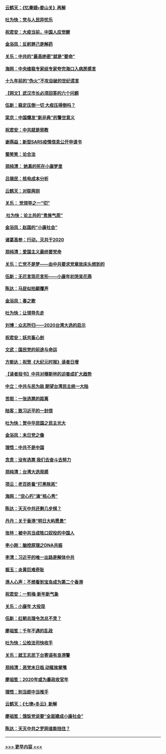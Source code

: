 #### [云鹤天：《忆秦娥▪娄山关》再解](../pages/nsc993/n11824682.md?t=01280711) 
#### [吐为快：党与人民异忧乐](../pages/nsc993/n11824660.md?t=01280711) 
#### [祝君安：大疫当前，中国人应觉醒](../pages/nsc993/n11821946.md?t=01280711) 
#### [金浴凤：反躬罪己是解药](../pages/nsc993/n11820280.md?t=01280711) 
#### [关乐：中共的“最高绝密”就是“要命”](../pages/nsc993/n11816946.md?t=01280711) 
#### [海网：中央维稳专家组专家夸完海口入病房感言](../pages/nsc993/n11815138.md?t=01280711) 
#### [十九年前的“伪火”不攻自破的世纪谎言](../pages/nsc993/n11813238.md?t=01280711) 
#### [【网文】武汉市长必须回答的六个问题](../pages/nsc993/n11813848.md?t=01280711) 
#### [伍新：稳定压倒一切 大疫压得倒吗？](../pages/nsc993/n11812634.md?t=01280711) 
#### [梁京：中国爆发“新非典”的警世意义](../pages/nsc993/n11812554.md?t=01280711) 
#### [祝君安：中共就是邪教](../pages/nsc993/n11812431.md?t=01280711) 
#### [谢燕益：新型SARS疫情信息公开申请书](../pages/nsc993/n11808840.md?t=01280711) 
#### [蜀笑笑：论合法](../pages/nsc993/n11808064.md?t=01280711) 
#### [郑纯清： 她真的死在小康梦里](../pages/nsc993/n11806623.md?t=01280711) 
#### [吕锡民：核电成本分析](../pages/nsc993/n11806284.md?t=01280711) 
#### [云鹤天：对联两则](../pages/nsc993/n11805957.md?t=01280711) 
#### [关乐： 党领导之一“切”](../pages/nsc993/n11804505.md?t=01280711) 
#### [ 吐为快：论土共的“贵族气质”](../pages/nsc993/n11804490.md?t=01280711) 
#### [金浴凤：赵国的“小康社会”](../pages/nsc993/n11804452.md?t=01280711) 
#### [诸葛高参：行动，灭共于2020](../pages/nsc993/n11804120.md?t=01280711) 
#### [郑纯清：爱国主义最终要党命](../pages/nsc993/n11802197.md?t=01280711) 
#### [关乐：亡党不是梦——由中共要求党章放床头想到的](../pages/nsc993/n11802156.md?t=01280711) 
#### [伍新：无花言现花言形——小康年初哭吴花燕](../pages/nsc993/n11800044.md?t=01280711) 
#### [陈达：马屁似拍颠覆声](../pages/nsc993/n11800010.md?t=01280711) 
#### [金浴凤：春之歌](../pages/nsc993/n11797687.md?t=01280711) 
#### [吐为快：让领导先走](../pages/nsc993/n11797512.md?t=01280711) 
#### [刘博：众志所归——2020台湾大选的启示](../pages/nsc993/n11796878.md?t=01280711) 
#### [祝君安：妖共畜心剖](../pages/nsc993/n11794273.md?t=01280711) 
#### [文武：国民党的前途与命运](../pages/nsc993/n11794198.md?t=01280711) 
#### [方能达：祝贺《大纪元时报》读者日增](../pages/nsc993/n11793807.md?t=01280711) 
#### [【读者投书】中共对穆斯林的迫害成扩大趋势](../pages/nsc993/n11791371.md?t=01280711) 
#### [中立：中共与民为敌 期望台湾民主统一大陆](../pages/nsc993/n11790392.md?t=01280711) 
#### [苦胆：一张选票的距离](../pages/nsc993/n11788914.md?t=01280711) 
#### [陆客：致习近平的一封信](../pages/nsc993/n11788867.md?t=01280711) 
#### [吐为快：贺中华民国之民主光大](../pages/nsc993/n11788618.md?t=01280711) 
#### [金浴凤：末日党之像](../pages/nsc993/n11787475.md?t=01280711) 
#### [理悟：中共不是中国](../pages/nsc993/n11787463.md?t=01280711) 
#### [念贲：没有选票  我们去奋斗去努力](../pages/nsc993/n11787398.md?t=01280711) 
#### [郑纯清：台湾大选观感](../pages/nsc993/n11786210.md?t=01280711) 
#### [项云：老百姓看“打黑除恶”](../pages/nsc993/n11785398.md?t=01280711) 
#### [海网：“空心朽”演“核心秀”](../pages/nsc993/n11783874.md?t=01280711) 
#### [陈达：天灭中共还剩几步棋？](../pages/nsc993/n11783719.md?t=01280711) 
#### [丹丹：关于香港“明日大屿愿景”](../pages/nsc993/n11783273.md?t=01280711) 
#### [张林：被中共当成牲口奴役的中国人](../pages/nsc993/n11782397.md?t=01280711) 
#### [李小刚：脑控原理之DNA共振](../pages/nsc993/n11780962.md?t=01280711) 
#### [李清：习近平的唯一出路是解体中共](../pages/nsc993/n11780866.md?t=01280711) 
#### [振玉：炎黄巨难奇耻](../pages/nsc993/n11779632.md?t=01280711) 
#### [港人心声：不想看到宝岛成为第二个香港](../pages/nsc993/n11778817.md?t=01280711) 
#### [祝君安：一剪梅‧新年新气象](../pages/nsc993/n11776340.md?t=01280711) 
#### [关乐：小康年 大役现](../pages/nsc993/n11774213.md?t=01280711) 
#### [伍新：红朝总理令怎总不灵？](../pages/nsc993/n11770813.md?t=01280711) 
#### [廖祖笙：千年不遇的乱政](../pages/nsc993/n11770373.md?t=01280711) 
#### [吐为快：公检法司快收手](../pages/nsc993/n11770359.md?t=01280711) 
#### [关乐：就王志民下台寄语有良港警](../pages/nsc993/n11769903.md?t=01280711) 
#### [郑纯清：恶党末日临 动辄挨掌嘴](../pages/nsc993/n11769356.md?t=01280711) 
#### [廖祖笙：2020年或为暴政收官年](../pages/nsc993/n11768216.md?t=01280711) 
#### [理悟：别当郎中当推手](../pages/nsc993/n11768243.md?t=01280711) 
#### [云鹤天：《七律▪冬云》新解](../pages/nsc993/n11768204.md?t=01280711) 
#### [廖祖笙：饿饭党说要“全面建成小康社会”](../pages/nsc993/n11767482.md?t=01280711) 
#### [陈达：天灭中共之罗网谁能挡住？](../pages/nsc993/n11767465.md?t=01280711) 

----
#### [ >>> 更早内容 <<< ](../indexes/nsc993-earlier.md)
